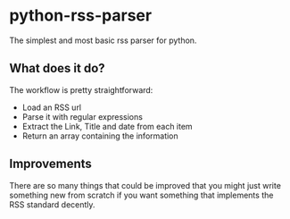 # python-rss-parser
The simplest and most basic rss parser for python.

## What does it do? ##
The workflow is pretty straightforward:
 - Load an RSS url
 - Parse it with regular expressions
 - Extract the Link, Title and date from each item
 - Return an array containing the information

## Improvements ##
There are so many things that could be improved that you might just write something new from scratch if you want something that implements the RSS standard decently. 
